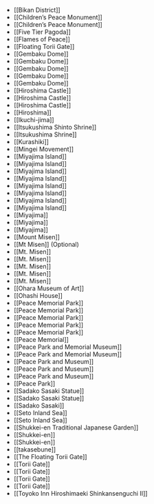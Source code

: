 - [[Bikan District]]
- [[Children’s Peace Monument]]
- [[Children’s Peace Monument]]
- [[Five Tier Pagoda]]
- [[Flames of Peace]]
- [[Floating Torii Gate]]
- [[Gembaku Dome]]
- [[Gembaku Dome]]
- [[Gembaku Dome]]
- [[Gembaku Dome]]
- [[Gembaku Dome]]
- [[Hiroshima Castle]]
- [[Hiroshima Castle]]
- [[Hiroshima Castle]]
- [[Hiroshima]]
- [[Ikuchi-jima]]
- [[Itsukushima Shinto Shrine]]
- [[Itsukushima Shrine]]
- [[Kurashiki]]
- [[Mingei Movement]]
- [[Miyajima Island]]
- [[Miyajima Island]]
- [[Miyajima Island]]
- [[Miyajima Island]]
- [[Miyajima Island]]
- [[Miyajima Island]]
- [[Miyajima Island]]
- [[Miyajima Island]]
- [[Miyajima]]
- [[Miyajima]]
- [[Miyajima]]
- [[Mount Misen]]
- [[Mt Misen]] (Optional)
- [[Mt. Misen]]
- [[Mt. Misen]]
- [[Mt. Misen]]
- [[Mt. Misen]]
- [[Mt. Misen]]
- [[Ohara Museum of Art]]
- [[Ohashi House]]
- [[Peace Memorial Park]]
- [[Peace Memorial Park]]
- [[Peace Memorial Park]]
- [[Peace Memorial Park]]
- [[Peace Memorial Park]]
- [[Peace Memorial]]
- [[Peace Park and Memorial Museum]]
- [[Peace Park and Memorial Museum]]
- [[Peace Park and Museum]]
- [[Peace Park and Museum]]
- [[Peace Park and Museum]]
- [[Peace Park]]
- [[Sadako Sasaki Statue]]
- [[Sadako Sasaki Statue]]
- [[Sadako Sasaki]]
- [[Seto Inland Sea]]
- [[Seto Inland Sea]]
- [[Shukkei-en Traditional Japanese Garden]]
- [[Shukkei-en]]
- [[Shukkei-en]]
- [[takasebune]]
- [[The Floating Torii Gate]]
- [[Torii Gate]]
- [[Torii Gate]]
- [[Torii Gate]]
- [[Torii Gate]]
- [[Toyoko Inn Hiroshimaeki Shinkansenguchi Ⅱ]]
